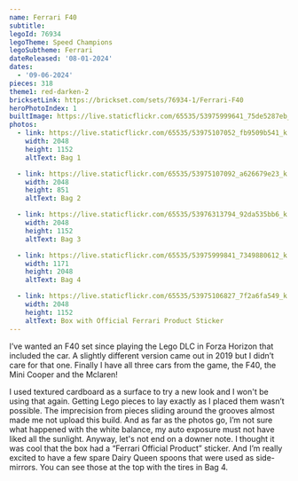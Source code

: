 ```yaml
---
name: Ferrari F40
subtitle: 
legoId: 76934
legoTheme: Speed Champions
legoSubtheme: Ferrari
dateReleased: '08-01-2024'
dates:
  - '09-06-2024'
pieces: 318
theme1: red-darken-2
bricksetLink: https://brickset.com/sets/76934-1/Ferrari-F40
heroPhotoIndex: 1
builtImage: https://live.staticflickr.com/65535/53975999641_75de5287eb_k.jpg
photos:
  - link: https://live.staticflickr.com/65535/53975107052_fb9509b541_k.jpg
    width: 2048
    height: 1152
    altText: Bag 1

  - link: https://live.staticflickr.com/65535/53975107092_a626679e23_k.jpg
    width: 2048
    height: 851
    altText: Bag 2

  - link: https://live.staticflickr.com/65535/53976313794_92da535bb6_k.jpg
    width: 2048
    height: 1152
    altText: Bag 3

  - link: https://live.staticflickr.com/65535/53975999841_7349880612_k.jpg
    width: 1171
    height: 2048
    altText: Bag 4

  - link: https://live.staticflickr.com/65535/53975106827_7f2a6fa549_k.jpg
    width: 2048
    height: 1152
    altText: Box with Official Ferrari Product Sticker
---
```


I’ve wanted an F40 set since playing the Lego DLC in Forza Horizon that included the car.
A slightly different version came out in 2019 but I didn’t care for that one.
Finally I have all three cars from the game, the F40, the Mini Cooper and the Mclaren!

I used textured cardboard as a surface to try a new look and I won't be using that again.
Getting Lego pieces to lay exactly as I placed them wasn’t possible.
The imprecision from pieces sliding around the grooves almost made me not upload this build.
And as far as the photos go,
I’m not sure what happened with the white balance, my auto exposure must not have liked all the sunlight.
Anyway, let's not end on a downer note.
I thought it was cool that the box had a “Ferrari Official Product” sticker.
And I’m really excited to have a few spare Dairy Queen spoons that were used as side-mirrors.
You can see those at the top with the tires in Bag 4.
